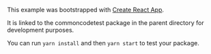 This example was bootstrapped with [Create React App](https://github.com/facebook/create-react-app).

It is linked to the commoncodetest package in the parent directory for development purposes.

You can run `yarn install` and then `yarn start` to test your package.
